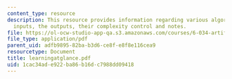 ```yaml
---
content_type: resource
description: This resource provides information regarding various algorithms, their
  inputs, the outputs, their complexity control and notes.
file: https://ol-ocw-studio-app-qa.s3.amazonaws.com/courses/6-034-artificial-intelligence-spring-2005/1cac34ade922ba86b16dc7988dd09418_learningatglance.pdf
file_type: application/pdf
parent_uid: adfb9895-82ba-b3d6-ce8f-e8f8e116cea9
resourcetype: Document
title: learningatglance.pdf
uid: 1cac34ad-e922-ba86-b16d-c7988dd09418
---
```

